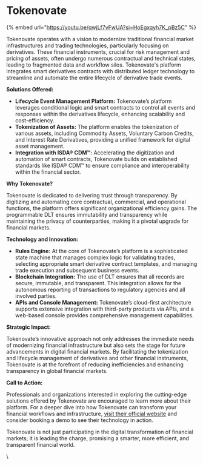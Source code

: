 # Tokenovate

{% embed url="https://youtu.be/qwjLf7vFwUA?si=HoEgxqyh7K_pBz5C" %}

Tokenovate operates with a vision to modernize traditional financial market infrastructures and trading technologies, particularly focusing on derivatives. These financial instruments, crucial for risk management and pricing of assets, often undergo numerous contractual and technical states, leading to fragmented data and workflow silos. Tokenovate's platform integrates smart derivatives contracts with distributed ledger technology to streamline and automate the entire lifecycle of derivative trade events.

**Solutions Offered:**

* **Lifecycle Event Management Platform:** Tokenovate’s platform leverages conditional logic and smart contracts to control all events and responses within the derivatives lifecycle, enhancing scalability and cost-efficiency.
* **Tokenization of Assets:** The platform enables the tokenization of various assets, including Commodity Assets, Voluntary Carbon Credits, and Interest Rate Derivatives, providing a unified framework for digital asset management.
* **Integration with ISDA® CDM™:** Accelerating the digitization and automation of smart contracts, Tokenovate builds on established standards like ISDA® CDM™ to ensure compliance and interoperability within the financial sector.

**Why Tokenovate?**

Tokenovate is dedicated to delivering trust through transparency. By digitizing and automating core contractual, commercial, and operational functions, the platform offers significant organizational efficiency gains. The programmable DLT ensures immutability and transparency while maintaining the privacy of counterparties, making it a pivotal upgrade for financial markets.

**Technology and Innovation:**

* **Rules Engine:** At the core of Tokenovate’s platform is a sophisticated state machine that manages complex logic for validating trades, selecting appropriate smart derivative contract templates, and managing trade execution and subsequent business events.
* **Blockchain Integration:** The use of DLT ensures that all records are secure, immutable, and transparent. This integration allows for the autonomous reporting of transactions to regulatory agencies and all involved parties.
* **APIs and Console Management:** Tokenovate’s cloud-first architecture supports extensive integration with third-party products via APIs, and a web-based console provides comprehensive management capabilities.

**Strategic Impact:**

Tokenovate’s innovative approach not only addresses the immediate needs of modernizing financial infrastructure but also sets the stage for future advancements in digital financial markets. By facilitating the tokenization and lifecycle management of derivatives and other financial instruments, Tokenovate is at the forefront of reducing inefficiencies and enhancing transparency in global financial markets.

**Call to Action:**

Professionals and organizations interested in exploring the cutting-edge solutions offered by Tokenovate are encouraged to learn more about their platform. For a deeper dive into how Tokenovate can transform your financial workflows and infrastructure, [visit their official website](https://tokenovate.com/) and consider booking a demo to see their technology in action.

Tokenovate is not just participating in the digital transformation of financial markets; it is leading the charge, promising a smarter, more efficient, and transparent financial world.

\
